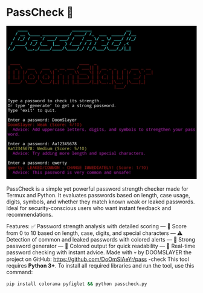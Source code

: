 # PassCheck 🔐

<img src="ScreenShot.jpg" alt="screenshot" width="600"/>

PassCheck is a simple yet powerful password strength checker made for Termux and Python. It evaluates passwords based on length, case usage, digits, symbols, and whether they match known weak or leaked passwords. Ideal for security-conscious users who want instant feedback and recommendations.

Features: ✅ Password strength analysis with detailed scoring — 🔢 Score from 0 to 10 based on length, case, digits, and special characters — ⚠️ Detection of common and leaked passwords with colored alerts — 🔐 Strong password generator — 🌈 Colored output for quick readability — 📝 Real-time password checking with instant advice.
Made with 💀 by DOOMSLAYER
the project on GitHub:
https://github.com/DoOmSIAeYr/pass
-check 
This tool requires **Python 3+**. To install all required libraries and run the tool, use this command:
```bash
pip install colorama pyfiglet && python passcheck.py
